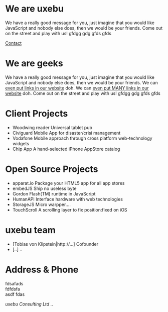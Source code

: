 We are uxebu
============

We have a really good message for you, just imagine that you would like 
JavaScript and nobody else does, then we would be your friends. Come
out on the street and play with us!
gfdgg gdg gfds gfds

[Contact](http://uxebu.com)



We are geeks
============

We have a really good message for you, just imagine that you would like 
JavaScript and nobody else does, then we would be your friends. 
We can [even put links in our website](http://uxebu.com) doh. 
We can [even put MANY links in our website](http://uxebu.com) doh.
Come
out on the street and play with us!
gfdgg gdg gfds gfds



Client Projects
===============

* Woodwing reader
  Universal tablet pub
* Civiguard
  Mobile App for disaster/crisi management
* Vodafone
  Mobile approach through cross platform web-technology widgets
* Chip App
  A hand-selected iPhone AppStore catalog

Open Source Projects
====================

* apparat.io
  Package your HTML5 app for all app stores
* embedJS
  Ship no useless byte
* Gordon
  Flash(TM) runtime in JavaScript
* HumanAPI
  Interface hardware with web technologies
* StorageJS
  Micro warpper....
* TouchScroll
  A scrolling layer to fix position:fixed on iOS

uxebu team
==========

* [Tobias von Klipstein|http://...]
  Cofounder
* [..]
  ..

Address & Phone
===============

fdsafads  
fdfdsfa  
asdf fdas  

*uxebu Consulting Ltd*
..
